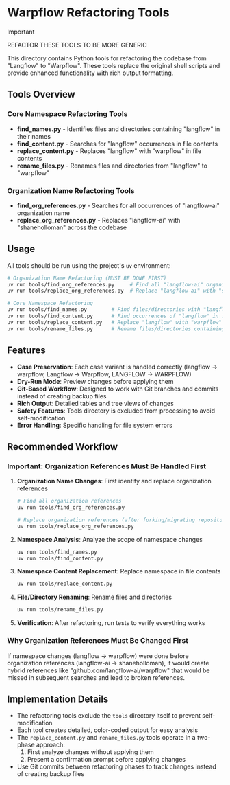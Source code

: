 # Warpflow Refactoring Tools

> [!IMPORTANT]
> REFACTOR THESE TOOLS TO BE MORE GENERIC

This directory contains Python tools for refactoring the codebase from "Langflow" to "Warpflow". These tools replace the original shell scripts and provide enhanced functionality with rich output formatting.

## Tools Overview

### Core Namespace Refactoring Tools

- **find_names.py** - Identifies files and directories containing "langflow" in their names
- **find_content.py** - Searches for "langflow" occurrences in file contents
- **replace_content.py** - Replaces "langflow" with "warpflow" in file contents
- **rename_files.py** - Renames files and directories from "langflow" to "warpflow"

### Organization Name Refactoring Tools

- **find_org_references.py** - Searches for all occurrences of "langflow-ai" organization name
- **replace_org_references.py** - Replaces "langflow-ai" with "shaneholloman" across the codebase

## Usage

All tools should be run using the project's `uv` environment:

```sh
# Organization Name Refactoring (MUST BE DONE FIRST)
uv run tools/find_org_references.py     # Find all "langflow-ai" organization references
uv run tools/replace_org_references.py  # Replace "langflow-ai" with "shaneholloman"

# Core Namespace Refactoring
uv run tools/find_names.py        # Find files/directories with "langflow" in their names
uv run tools/find_content.py      # Find occurrences of "langflow" in file contents
uv run tools/replace_content.py   # Replace "langflow" with "warpflow" in file contents
uv run tools/rename_files.py      # Rename files/directories containing "langflow"
```

## Features

- **Case Preservation**: Each case variant is handled correctly (langflow → warpflow, Langflow → Warpflow, LANGFLOW → WARPFLOW)
- **Dry-Run Mode**: Preview changes before applying them
- **Git-Based Workflow**: Designed to work with Git branches and commits instead of creating backup files
- **Rich Output**: Detailed tables and tree views of changes
- **Safety Features**: Tools directory is excluded from processing to avoid self-modification
- **Error Handling**: Specific handling for file system errors

## Recommended Workflow

### Important: Organization References Must Be Handled First

1. **Organization Name Changes**: First identify and replace organization references

    ```sh
    # Find all organization references
    uv run tools/find_org_references.py

    # Replace organization references (after forking/migrating repositories)
    uv run tools/replace_org_references.py
    ```

2. **Namespace Analysis**: Analyze the scope of namespace changes

    ```sh
    uv run tools/find_names.py
    uv run tools/find_content.py
    ```

3. **Namespace Content Replacement**: Replace namespace in file contents

    ```sh
    uv run tools/replace_content.py
    ```

4. **File/Directory Renaming**: Rename files and directories

    ```sh
    uv run tools/rename_files.py
    ```

5. **Verification**: After refactoring, run tests to verify everything works

### Why Organization References Must Be Changed First

If namespace changes (langflow → warpflow) were done before organization references (langflow-ai → shaneholloman), it would create hybrid references like "github.com/langflow-ai/warpflow" that would be missed in subsequent searches and lead to broken references.

## Implementation Details

- The refactoring tools exclude the `tools` directory itself to prevent self-modification
- Each tool creates detailed, color-coded output for easy analysis
- The `replace_content.py` and `rename_files.py` tools operate in a two-phase approach:
    1. First analyze changes without applying them
    2. Present a confirmation prompt before applying changes
- Use Git commits between refactoring phases to track changes instead of creating backup files
